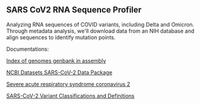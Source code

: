## SARS CoV2 RNA Sequence Profiler
Analyzing RNA sequences of COVID variants, including Delta and Omicron. Through metadata analysis, we'll download data from an NIH database and align sequences to identify mutation points.

Documentations:

[Index of genomes genbank in assembly](https://ftp.ncbi.nlm.nih.gov/genomes/genbank/viral/Severe_acute_respiratory_syndrome-related_coronavirus/latest_assembly_versions/)

[NCBI Datasets SARS-CoV-2 Data Package](https://www.ncbi.nlm.nih.gov/datasets/docs/v1/reference-docs/data-packages/sars-cov-2-genome/)

[Severe acute respiratory syndrome coronavirus 2](https://www.ncbi.nlm.nih.gov/datasets/taxonomy/2697049/)

[SARS-CoV-2 Variant Classifications and Definitions](https://www.cdc.gov/coronavirus/2019-ncov/variants/variant-classifications.html)
